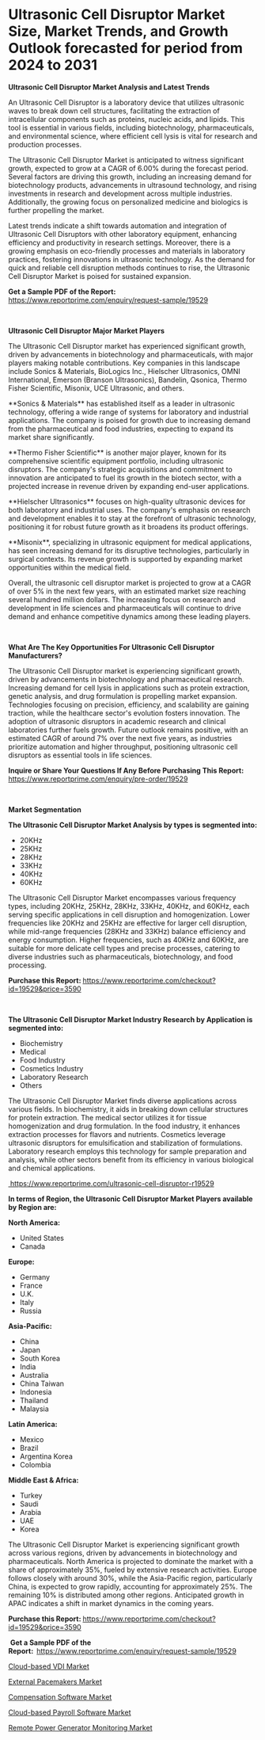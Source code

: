 <p><h1>Ultrasonic Cell Disruptor Market Size, Market Trends, and Growth Outlook forecasted for period from 2024 to 2031</h1></p><p><strong>Ultrasonic Cell Disruptor Market Analysis and Latest Trends</strong></p>
<p><p>An Ultrasonic Cell Disruptor is a laboratory device that utilizes ultrasonic waves to break down cell structures, facilitating the extraction of intracellular components such as proteins, nucleic acids, and lipids. This tool is essential in various fields, including biotechnology, pharmaceuticals, and environmental science, where efficient cell lysis is vital for research and production processes.</p><p>The Ultrasonic Cell Disruptor Market is anticipated to witness significant growth, expected to grow at a CAGR of 6.00% during the forecast period. Several factors are driving this growth, including an increasing demand for biotechnology products, advancements in ultrasound technology, and rising investments in research and development across multiple industries. Additionally, the growing focus on personalized medicine and biologics is further propelling the market. </p><p>Latest trends indicate a shift towards automation and integration of Ultrasonic Cell Disruptors with other laboratory equipment, enhancing efficiency and productivity in research settings. Moreover, there is a growing emphasis on eco-friendly processes and materials in laboratory practices, fostering innovations in ultrasonic technology. As the demand for quick and reliable cell disruption methods continues to rise, the Ultrasonic Cell Disruptor Market is poised for sustained expansion.</p></p>
<p><strong>Get a Sample PDF of the Report:&nbsp;</strong> <a href="https://www.reportprime.com/enquiry/request-sample/19529?utm_campaign=1845&utm_medium=2&utm_source=Github&utm_content=ia&utm_term=23112024&utm_id=ultrasonic-cell-disruptor">https://www.reportprime.com/enquiry/request-sample/19529</a></p>
<p>&nbsp;</p>
<p><strong>Ultrasonic Cell Disruptor Major Market Players</strong></p>
<p><p>The Ultrasonic Cell Disruptor market has experienced significant growth, driven by advancements in biotechnology and pharmaceuticals, with major players making notable contributions. Key companies in this landscape include Sonics & Materials, BioLogics Inc., Hielscher Ultrasonics, OMNI International, Emerson (Branson Ultrasonics), Bandelin, Qsonica, Thermo Fisher Scientific, Misonix, UCE Ultrasonic, and others.</p><p>**Sonics & Materials** has established itself as a leader in ultrasonic technology, offering a wide range of systems for laboratory and industrial applications. The company is poised for growth due to increasing demand from the pharmaceutical and food industries, expecting to expand its market share significantly.</p><p>**Thermo Fisher Scientific** is another major player, known for its comprehensive scientific equipment portfolio, including ultrasonic disruptors. The company's strategic acquisitions and commitment to innovation are anticipated to fuel its growth in the biotech sector, with a projected increase in revenue driven by expanding end-user applications.</p><p>**Hielscher Ultrasonics** focuses on high-quality ultrasonic devices for both laboratory and industrial uses. The company's emphasis on research and development enables it to stay at the forefront of ultrasonic technology, positioning it for robust future growth as it broadens its product offerings.</p><p>**Misonix**, specializing in ultrasonic equipment for medical applications, has seen increasing demand for its disruptive technologies, particularly in surgical contexts. Its revenue growth is supported by expanding market opportunities within the medical field.</p><p>Overall, the ultrasonic cell disruptor market is projected to grow at a CAGR of over 5% in the next few years, with an estimated market size reaching several hundred million dollars. The increasing focus on research and development in life sciences and pharmaceuticals will continue to drive demand and enhance competitive dynamics among these leading players.</p></p>
<p>&nbsp;</p>
<p><strong>What Are The Key Opportunities For Ultrasonic Cell Disruptor Manufacturers?</strong></p>
<p><p>The Ultrasonic Cell Disruptor market is experiencing significant growth, driven by advancements in biotechnology and pharmaceutical research. Increasing demand for cell lysis in applications such as protein extraction, genetic analysis, and drug formulation is propelling market expansion. Technologies focusing on precision, efficiency, and scalability are gaining traction, while the healthcare sector's evolution fosters innovation. The adoption of ultrasonic disruptors in academic research and clinical laboratories further fuels growth. Future outlook remains positive, with an estimated CAGR of around 7% over the next five years, as industries prioritize automation and higher throughput, positioning ultrasonic cell disruptors as essential tools in life sciences.</p></p>
<p><strong>Inquire or Share Your Questions If Any Before Purchasing This Report:</strong> <a href="https://www.reportprime.com/enquiry/pre-order/19529?utm_campaign=1845&utm_medium=2&utm_source=Github&utm_content=ia&utm_term=23112024&utm_id=ultrasonic-cell-disruptor">https://www.reportprime.com/enquiry/pre-order/19529</a></p>
<p>&nbsp;</p>
<p><strong>Market Segmentation</strong></p>
<p><strong>The Ultrasonic Cell Disruptor Market Analysis by types is segmented into:</strong></p>
<p><ul><li>20KHz</li><li>25KHz</li><li>28KHz</li><li>33KHz</li><li>40KHz</li><li>60KHz</li></ul></p>
<p><p>The Ultrasonic Cell Disruptor Market encompasses various frequency types, including 20KHz, 25KHz, 28KHz, 33KHz, 40KHz, and 60KHz, each serving specific applications in cell disruption and homogenization. Lower frequencies like 20KHz and 25KHz are effective for larger cell disruption, while mid-range frequencies (28KHz and 33KHz) balance efficiency and energy consumption. Higher frequencies, such as 40KHz and 60KHz, are suitable for more delicate cell types and precise processes, catering to diverse industries such as pharmaceuticals, biotechnology, and food processing.</p></p>
<p><strong>Purchase this Report:&nbsp;</strong><a href="https://www.reportprime.com/checkout?id=19529&price=3590&utm_campaign=1845&utm_medium=2&utm_source=Github&utm_content=ia&utm_term=23112024&utm_id=ultrasonic-cell-disruptor">https://www.reportprime.com/checkout?id=19529&price=3590</a></p>
<p>&nbsp;</p>
<p><strong>The Ultrasonic Cell Disruptor Market Industry Research by Application is segmented into:</strong></p>
<p><ul><li>Biochemistry</li><li>Medical</li><li>Food Industry</li><li>Cosmetics Industry</li><li>Laboratory Research</li><li>Others</li></ul></p>
<p><p>The Ultrasonic Cell Disruptor Market finds diverse applications across various fields. In biochemistry, it aids in breaking down cellular structures for protein extraction. The medical sector utilizes it for tissue homogenization and drug formulation. In the food industry, it enhances extraction processes for flavors and nutrients. Cosmetics leverage ultrasonic disruptors for emulsification and stabilization of formulations. Laboratory research employs this technology for sample preparation and analysis, while other sectors benefit from its efficiency in various biological and chemical applications.</p></p>
<p><a href="https://www.reportprime.com/ultrasonic-cell-disruptor-r19529?utm_campaign=1845&utm_medium=2&utm_source=Github&utm_content=ia&utm_term=23112024&utm_id=ultrasonic-cell-disruptor">&nbsp;https://www.reportprime.com/ultrasonic-cell-disruptor-r19529</a></p>
<p><strong>In terms of Region, the Ultrasonic Cell Disruptor Market Players available by Region are:</strong></p>
<p>
    <p> <strong> North America: </strong>
        <ul>
            <li>United States</li>
            <li>Canada</li>
        </ul>
        </p> 
    <p> <strong> Europe: </strong>
        <ul>
            <li>Germany</li>
            <li>France</li>
            <li>U.K.</li>
            <li>Italy</li>
            <li>Russia</li>
        </ul>
        </p> 
    <p> <strong> Asia-Pacific: </strong>
        <ul>
            <li>China</li>
            <li>Japan</li>
            <li>South Korea</li>
            <li>India</li>
            <li>Australia</li>
            <li>China Taiwan</li>
            <li>Indonesia</li>
            <li>Thailand</li>
            <li>Malaysia</li>
        </ul>
        </p> 
    <p> <strong> Latin America: </strong>
        <ul>
            <li>Mexico</li>
            <li>Brazil</li>
            <li>Argentina Korea</li>
            <li>Colombia</li>
        </ul>
        </p> 
    <p> <strong> Middle East & Africa: </strong>
        <ul>
            <li>Turkey</li>
            <li>Saudi</li>
            <li>Arabia</li>
            <li>UAE</li>
            <li>Korea</li>
        </ul>
    </p>
    </p>
<p><p>The Ultrasonic Cell Disruptor Market is experiencing significant growth across various regions, driven by advancements in biotechnology and pharmaceuticals. North America is projected to dominate the market with a share of approximately 35%, fueled by extensive research activities. Europe follows closely with around 30%, while the Asia-Pacific region, particularly China, is expected to grow rapidly, accounting for approximately 25%. The remaining 10% is distributed among other regions. Anticipated growth in APAC indicates a shift in market dynamics in the coming years.</p></p>
<p><strong>Purchase this Report: </strong><a href="https://www.reportprime.com/checkout?id=19529&price=3590&utm_campaign=1845&utm_medium=2&utm_source=Github&utm_content=ia&utm_term=23112024&utm_id=ultrasonic-cell-disruptor">https://www.reportprime.com/checkout?id=19529&price=3590</a></p>
<p>&nbsp;<strong>Get a Sample PDF of the Report:&nbsp;&nbsp;</strong><a href="https://www.reportprime.com/enquiry/request-sample/19529?utm_campaign=1845&utm_medium=2&utm_source=Github&utm_content=ia&utm_term=23112024&utm_id=ultrasonic-cell-disruptor">https://www.reportprime.com/enquiry/request-sample/19529</a></p>
<p><strong></strong></p>
<p><p><a href="https://issuu.com/reportprime-2/docs/cloud-based-vdi-market-size-2030.pp_8473402b071b97?utm_campaign=1845&utm_medium=2&utm_source=Github&utm_content=ia&utm_term=23112024&utm_id=ultrasonic-cell-disruptor">Cloud-based VDI Market</a></p><p><a href="https://github.com/RickHolmes3/Market-Research-Report-List-7/blob/main/external-pacemakers-market.md?utm_campaign=1845&utm_medium=2&utm_source=Github&utm_content=ia&utm_term=23112024&utm_id=ultrasonic-cell-disruptor">External Pacemakers Market</a></p><p><a href="https://www.linkedin.com/pulse/market-dynamics-trends-in-depth-look-compensation-software-projected-prjjf?utm_campaign=1845&utm_medium=2&utm_source=Github&utm_content=ia&utm_term=23112024&utm_id=ultrasonic-cell-disruptor">Compensation Software Market</a></p><p><a href="https://issuu.com/reportprime-2/docs/cloud-based-payroll-software-market_827d241fef388a?utm_campaign=1845&utm_medium=2&utm_source=Github&utm_content=ia&utm_term=23112024&utm_id=ultrasonic-cell-disruptor">Cloud-based Payroll Software Market</a></p><p><a href="https://www.linkedin.com/pulse/whats-driving-remote-power-generator-monitoring-market-2024-2031-75o7f?utm_campaign=1845&utm_medium=2&utm_source=Github&utm_content=ia&utm_term=23112024&utm_id=ultrasonic-cell-disruptor">Remote Power Generator Monitoring Market</a></p></p>